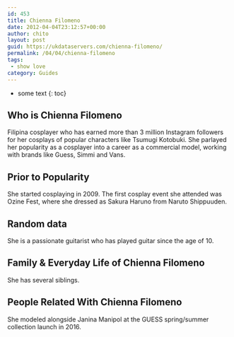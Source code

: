 ```yaml
---
id: 453
title: Chienna Filomeno
date: 2012-04-04T23:12:57+00:00
author: chito
layout: post
guid: https://ukdataservers.com/chienna-filomeno/
permalink: /04/04/chienna-filomeno
tags:
 - show love
category: Guides
---
```


* some text
{: toc}


## Who is  Chienna Filomeno
                  
                  
                  
Filipina cosplayer who has earned more than 3 million Instagram followers for her cosplays of popular characters like Tsumugi Kotobuki. She parlayed her popularity as a cosplayer into a career as a commercial model, working with brands like Guess, Simmi and Vans.
                  
                
                
                
## Prior to Popularity 
                  
                  
                  
She started cosplaying in 2009. The first cosplay event she attended was Ozine Fest, where she dressed as Sakura Haruno from Naruto Shippuuden.
                  
                
                
                
## Random data 
                  
                  
                  
She is a passionate guitarist who has played guitar since the age of 10.
                  
                
                
                
## Family & Everyday Life of Chienna Filomeno
                  
                  
                  
She has several siblings.
                  
                
                
                
## People Related With  Chienna Filomeno
                  
                  
                  
She modeled alongside Janina Manipol at the GUESS spring/summer collection launch in 2016.
                  
                
              
            
          
          
          
    
    
  
